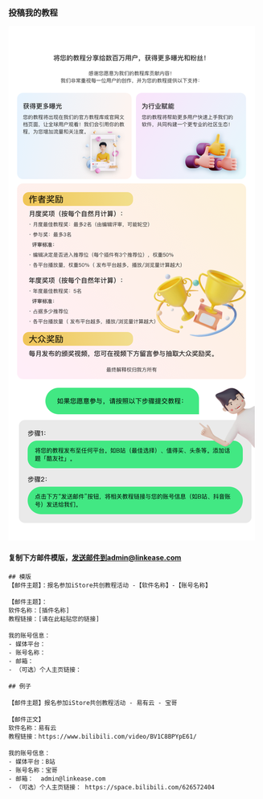 ### 投稿我的教程

![image](./picture/tutorial-rule.png)

#### 复制下方邮件模版，[发送邮件到admin@linkease.com](mailto:admin@linkease.com?subject=iStore教程提交%20-【软件名称】)

```
## 模版
【邮件主题】：报名参加iStore共创教程活动 -【软件名称】-【账号名称】

【邮件主题】：
软件名称：[插件名称]
教程链接：[请在此粘贴您的链接]

我的账号信息：
- 媒体平台： 
- 账号名称： 
- 邮箱： 
- （可选）个人主页链接： 

## 例子

【邮件主题】报名参加iStore共创教程活动 - 易有云 - 宝哥

【邮件正文】
软件名称：易有云
教程链接：https://www.bilibili.com/video/BV1C8BPYpE61/

我的账号信息：
- 媒体平台：B站
- 账号名称：宝哥
- 邮箱：  admin@linkease.com
- （可选）个人主页链接： https://space.bilibili.com/626572404
```
